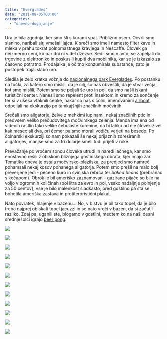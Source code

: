```yaml
---
title: "Everglades"
date: "2011-08-05T00:00"
categories:
  - "dnevno-dogajanje"
---
```


Ura je bila zgodnja, ker smo šli s kurami spat. Približno osem. Ocvrli smo slanino, naribali sir, vmešali jajca. K sreči smo imeli namesto filter kave in mleka v prahu tokrat polnomastnega kravjega in Nescaffe. Človek ga neizmerno ceni, ko par dni ni videl džezve. Sedli smo v avto, se zapeljali do trgovine z elektroniko in poskusili kupiti dva mobilnika, kar se je izkazalo za časovno potratno. Prodajalka je očitno konzumirala substance, zato je postopek trajal slabo uro.

Sledila je zelo kratka vožnja do [nacionalnega park Everglades](http://en.wikipedia.org/wiki/Everglades). Po postanku na točki, za katero smo mislili, da je cilj, so nas obvestili, da je stvar večja, kot smo mislili. Potem smo se peljali še uro in pol, da smo našli iskani turistični center. Nanesli smo repelent proti insektom in kremo za sončenje ter si v ušesa vtaknili čepke, nakar so nas s čolni, imenovanimi [airboat](http://en.wikipedia.org/wiki/Airboat), odpeljali na ekskurzijo po tamkajšnjih značilnih močvirjih.

Srečali smo aligatorje, želve z mehkimi lupinami, nekaj značilnih ptic in predvsem veliko prečudovitega močvirskega zelenja. Menda ima ena od videnih rastlin tako velike čebulaste korenine, da bi lahko od nje človek živel kak mesec ali dva, pri čemer pa smo morali vodiču verjeti na besedo. Po čolnarski ekskurziji so nam pokazali še nekaj prijaznih zdresiranih aligatorjev, manjše smo za tri dolarje smeli tudi prijeti v roke.

Prevažanje po vročem soncu človeka utrudi in naredi lačnega, kar smo enostavno rešili z obiskom bližnjega gostinskega obrata, kjer imajo žar. Tematika dneva je ostala močvirsko-plazilska, za predjed smo namreč pohamsali nekaj kosov pohanega aligatorja. Potem smo prešli na malo bolj preverjene jedi - pečeno kuro in svinjska rebrca ter _baked beans_ (prebranac s kečapom). Obrok je bil ameriško zaznamovan - gazirane pijače so bile na voljo v ogromnih količinah (pol litra za evro in pol, vsako nadaljnje polnjenje za 50 centov), vse je bilo malenkost sladkasto, pred gostilno pa sta se bohotila ameriška zastava in protiteroristični plakat.

Nato povratek, hlajenje v bazenu... No, v bistvu je bil tako topel, da je bilo treba najprej obiskati topel jacuzzi in se nato vreči v bazen, da si začutil razliko. Zdaj pa, uganili ste, blogamo v gostilni, medtem ko na naši desni srednješolci igrajo [beer pong](http://en.wikipedia.org/wiki/Beer_pong).

[![](/images/amerika/dsc6151-1.jpg)](/images/amerika/dsc6151-1.jpg)

[![](/images/amerika/dsc6154-1.jpg)](/images/amerika/dsc6154-1.jpg)

[![](/images/amerika/dsc6160-1.jpg)](/images/amerika/dsc6160-1.jpg)

[![](/images/amerika/dsc6161-1.jpg)](/images/amerika/dsc6161-1.jpg)

[![](/images/amerika/dsc6178-1.jpg)](/images/amerika/dsc6178-1.jpg)

[![](/images/amerika/dsc6188-1.jpg)](/images/amerika/dsc6188-1.jpg)

[![](/images/amerika/dsc6279-1.jpg)](/images/amerika/dsc6279-1.jpg)

[![](/images/amerika/dsc6297-1.jpg)](/images/amerika/dsc6297-1.jpg)

[![](/images/amerika/i00004-1.jpg)](/images/amerika/i00004-1.jpg)

[![](/images/amerika/i00075-1.jpg)](/images/amerika/i00075-1.jpg)

[![](/images/amerika/i00078-1.jpg)](/images/amerika/i00078-1.jpg)

[![](/images/amerika/i00039-1.jpg)](/images/amerika/i00039-1.jpg)
